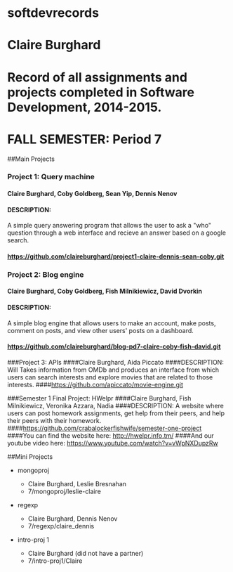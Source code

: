 softdevrecords
==============
Claire Burghard
==============
Record of all assignments and projects completed in Software Development, 2014-2015. 
==============
FALL SEMESTER: Period 7
==============
##Main Projects 

### Project 1: Query machine 
#### Claire Burghard, Coby Goldberg, Sean Yip, Dennis Nenov
#### DESCRIPTION: 
A simple query answering program that allows the user to ask a "who" question through a web interface and recieve an answer based on a google search. 
#### https://github.com/claireburghard/project1-claire-dennis-sean-coby.git

### Project 2: Blog engine 
#### Claire Burghard, Coby Goldberg, Fish Milnikiewicz, David Dvorkin
#### DESCRIPTION: 
A simple blog engine that allows users to make an account, make posts, comment on posts, and view other users' posts on a dashboard.
#### https://github.com/claireburghard/blog-pd7-claire-coby-fish-david.git

###Project 3: APIs
####Claire Burghard, Aida Piccato 
####DESCRIPTION:
Will Takes information from OMDb and produces an interface from which users can search interests and explore movies that are related to those interests. 
####https://github.com/apiccato/movie-engine.git

###Semester 1 Final Project: HWelpr
####Claire Burghard, Fish Milnikiewicz, Veronika Azzara, Nadia 
####DESCRIPTION:
A website where users can post homework assignments, get help from their peers, and help their peers with their homework. 
####https://github.com/crabalockerfishwife/semester-one-project
####You can find the website here: http://hwelpr.info.tm/
####And our youtube video here: https://www.youtube.com/watch?v=vWpNXDupzRw

##Mini Projects 

* mongoproj
  * Claire Burghard, Leslie Bresnahan 
  * 7/mongoproj/leslie-claire
        
* regexp
  * Claire Burghard, Dennis Nenov
  * 7/regexp/claire_dennis

* intro-proj 1
  * Claire Burghard (did not have a partner) 
  * 7/intro-proj1/Claire



